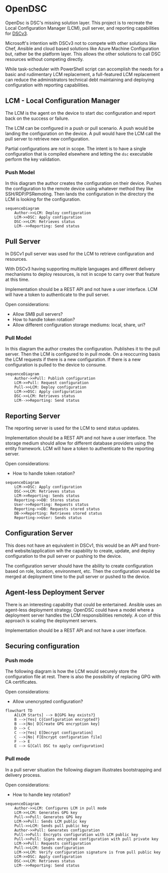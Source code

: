 # OpenDSC

OpenDsc is DSC's missing solution layer.
This project is to recreate the Local Configuration Manager (LCM), pull server, and reporting capabilities for [DSCv3](https://github.com/PowerShell/DSC).

Microsoft's intention with DSCv3 not to compete with other solutions
like Chef, Ansible and cloud based solutions like Azure Machine Configuration
but, rather be the platform layer.
This allows the other solutions to call DSC resources without competing directly.

While task-scheduler with PowerShell script can accomplish the needs for a basic and rudimentary LCM replacement, a full-featured LCM replacement can reduce the administrators technical debt maintaining and deploying configuration with reporting capabilities.

## LCM - Local Configuration Manager

The LCM is the agent on the device to start dsc configuration and report back on the success or failure.

The LCM can be configured in a push or pull scenario.
A push would be landing the configuration on the device.
A pull would have the LCM call the pull server to retrieve new configuration.

Partial configurations are not in scope.
The intent is to have a single configuration that is compiled elsewhere and letting the `dsc` executable perform the key validation.

### Push Model

In this diagram the author creates the configuration on their device.
Pushes the configuration to the remote device using whatever method they like SSH/RDP/PSRemoting.
Then lands the configuration in the directory the LCM is looking for the configuration.

```mermaid
sequenceDiagram
    Author->>LCM: Deploy configuration
    LCM->>DSC: Apply configuration
    DSC->>LCM: Retrieves status
    LCM-->>Reporting: Send status
```

## Pull Server

In DSCv1 pull server was used for the LCM to retrieve configuration and resources.

With DSCv3 having supporting multiple languages and different delivery mechanisms to deploy resources, is not in scope to carry over that feature at this time.

Implementation should be a REST API and not have a user interface.
LCM will have a token to authenticate to the pull server.

Open considerations:

* Allow SMB pull servers?
* How to handle token rotation?
* Allow different configuration storage mediums: local, share, uri?

### Pull Model

In this diagram the author creates the configuration.
Publishes it to the pull server.
Then the LCM is configured to in pull mode.
On a reoccurring basis the LCM requests if there is a new configuration.
If there is a new configuration is pulled to the device to consume.

```mermaid
sequenceDiagram
    Author->>Pull: Publish configuration
    LCM->>Pull: Request configuration
    Pull->>LCM: Deploy configuration
    LCM->>DSC: Apply configuration
    DSC->>LCM: Retrieves status
    LCM-->>Reporting: Send status
```

## Reporting Server

The reporting server is used for the LCM to send status updates.

Implementation should be a REST API and not have a user interface.
The storage medium should allow for different database providers using the entity framework.
LCM will have a token to authenticate to the reporting server.

Open considerations:

* How to handle token rotation?

```mermaid
sequenceDiagram
    LCM->>DSC: Apply configuration
    DSC->>LCM: Retrieves status
    LCM->>Reporting: Sends status
    Reporting->>DB: Stores status
    User->>Reporting: Requests status
    Reporting->>DB: Requests stored status
    DB->>Reporting: Retrieves stored status
    Reporting->>User: Sends status
```

## Configuration Server

This does not have an equivalent in DSCv1, this would be an API and front-end website/application wih the capability to create, update, and deploy configuration to the pull server or pushing to the device.

The configuration server should have the ability to create configuration based on role, location, environment, etc.
Then the configuration would be merged at deployment time to the pull server or pushed to the device.

## Agent-less Deployment Server

There is an interesting capability that could be entertained.
Ansible uses an agent-less deployment strategy.
OpenDSC could have a model where a deployment server handles the LCM responsibilities remotely.
A con of this approach is scaling the deployment servers.

Implementation should be a REST API and not have a user interface.

## Securing configuration

### Push mode

The following diagram is how the LCM would securely store the configuration file at rest.
There is also the possibility of replacing GPG with CA certificates.

Open considerations:

* Allow unencrypted configuration?

```mermaid
flowchart TD
    A[LCM Starts] --> B{GPG key exists?}
    B -->|Yes| C{Configuration encrypted?}
    B -->|No| D[Create GPG encryption key]
    D --> C
    C -->|Yes| E[Decrypt configuration]
    C -->|No| F[Encrypt configuration file]
    F --> E
    E --> G[Call DSC to apply configuration]
```

### Pull mode

In a pull server situation the following diagram illustrates bootstrapping and delivery process.

Open considerations:

* How to handle key rotation?

```mermaid
sequenceDiagram
    Author->>LCM: Configures LCM in pull mode
    LCM->>LCM: Generates GPG key
    Pull->>Pull: Generates GPG key
    LCM->>Pull: Sends LCM public key
    Pull->>LCM: Sends pull public key
    Author->>Pull: Generates configuration
    Pull->>Pull: Encrypts configuration with LCM public key
    Pull->>Pull: Signs encrypted configuration with pull private key
    LCM->>Pull: Requests configuration
    Pull->>LCM: Sends configuration
    LCM->>LCM: Verify configuration signature is from pull public key
    LCM->>DSC: Apply configuration
    DSC->>LCM: Retrieves status
    LCM-->>Reporting: Send status
```
